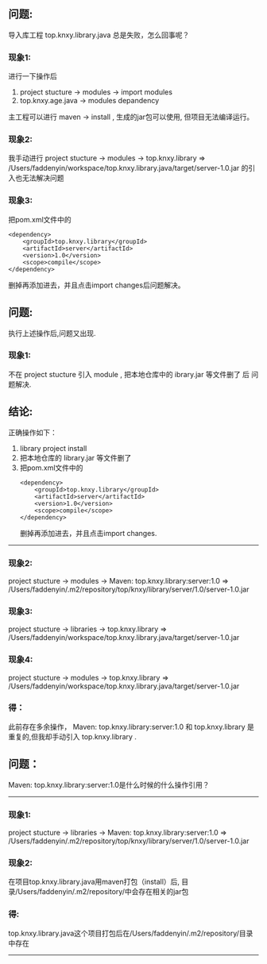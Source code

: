 ## 问题:
导入库工程 top.knxy.library.java 总是失败，怎么回事呢？
 
### 现象1:
进行一下操作后

1. project stucture -> modules -> import modules
1. top.knxy.age.java -> modules depandency

主工程可以进行 maven -> install , 生成的jar包可以使用, 但项目无法编译运行。

### 现象2:
我手动进行
project stucture -> modules -> top.knxy.library => /Users/faddenyin/workspace/top.knxy.library.java/target/server-1.0.jar
的引入也无法解决问题

### 现象3:
把pom.xml文件中的
`````
<dependency>
    <groupId>top.knxy.library</groupId>
    <artifactId>server</artifactId>
    <version>1.0</version>
    <scope>compile</scope>
</dependency>
`````
删掉再添加进去，并且点击import changes后问题解决。

## 问题:
执行上述操作后,问题又出现.

### 现象1:
不在 project stucture 引入 module , 把本地仓库中的 ibrary.jar 等文件删了 后 问题解决.

## 结论:

正确操作如下：
1. library project install
1. 把本地仓库的 library.jar 等文件删了
1. 把pom.xml文件中的
    `````
    <dependency>
        <groupId>top.knxy.library</groupId>
        <artifactId>server</artifactId>
        <version>1.0</version>
        <scope>compile</scope>
    </dependency>
    `````
    删掉再添加进去，并且点击import changes.
 
--------------------------

### 现象2: 
project stucture -> modules -> Maven: top.knxy.library:server:1.0 => /Users/faddenyin/.m2/repository/top/knxy/library/server/1.0/server-1.0.jar

### 现象3: 
project stucture -> libraries -> top.knxy.library => /Users/faddenyin/workspace/top.knxy.library.java/target/server-1.0.jar

### 现象4: 
project stucture -> modules -> top.knxy.library => /Users/faddenyin/workspace/top.knxy.library.java/target/server-1.0.jar

### 得：
此前存在多余操作， Maven: top.knxy.library:server:1.0 和 top.knxy.library 是重复的,但我却手动引入 top.knxy.library .

## 问题：
Maven: top.knxy.library:server:1.0是什么时候的什么操作引用？

---------------------------


### 现象1: 
project stucture -> libraries -> Maven: top.knxy.library:server:1.0 => /Users/faddenyin/.m2/repository/top/knxy/library/server/1.0/server-1.0.jar

### 现象2:
在项目top.knxy.library.java用maven打包（install）后, 目录/Users/faddenyin/.m2/repository/中会存在相关的jar包

### 得:
top.knxy.library.java这个项目打包后在/Users/faddenyin/.m2/repository/目录中存在

---------------------------
 